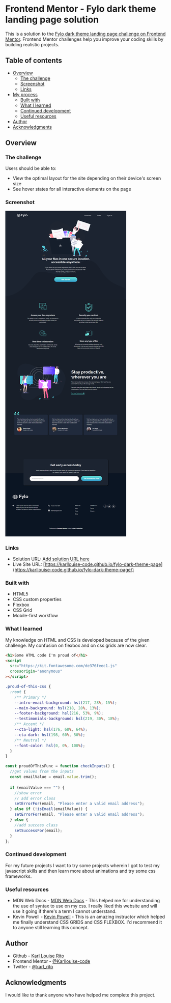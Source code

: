 # Frontend Mentor - Fylo dark theme landing page solution

This is a solution to the [Fylo dark theme landing page challenge on Frontend Mentor](https://www.frontendmentor.io/challenges/fylo-dark-theme-landing-page-5ca5f2d21e82137ec91a50fd). Frontend Mentor challenges help you improve your coding skills by building realistic projects.

## Table of contents

- [Overview](#overview)
  - [The challenge](#the-challenge)
  - [Screenshot](#screenshot)
  - [Links](#links)
- [My process](#my-process)
  - [Built with](#built-with)
  - [What I learned](#what-i-learned)
  - [Continued development](#continued-development)
  - [Useful resources](#useful-resources)
- [Author](#author)
- [Acknowledgments](#acknowledgments)

## Overview

### The challenge

Users should be able to:

- View the optimal layout for the site depending on their device's screen size
- See hover states for all interactive elements on the page

### Screenshot

![](https://github.com/Karllouise-code/fylo-dark-theme-page/blob/master/images/fyloscreenshot.png)

### Links

- Solution URL: [Add solution URL here](https://your-solution-url.com)
- Live Site URL: [https://karllouise-code.github.io/fylo-dark-theme-page](https://karllouise-code.github.io/fylo-dark-theme-page/)

### Built with

- HTML5
- CSS custom properties
- Flexbox
- CSS Grid
- Mobile-first workflow

### What I learned

My knowledge on HTML and CSS is developed because of the given challenge. My confusion on flexbox and on css grids are now clear.

```html
<h1>Some HTML code I'm proud of</h1>
<script
  src="https://kit.fontawesome.com/de376feec1.js"
  crossorigin="anonymous"
></script>
```

```css
.proud-of-this-css {
  :root {
    /** Primary */
    --intro-email-background: hsl(217, 28%, 15%);
    --main-background: hsl(218, 28%, 13%);
    --footer-background: hsl(216, 53%, 9%);
    --testimonials-background: hsl(219, 30%, 18%);
    /** Accent */
    --cta-light: hsl(176, 68%, 64%);
    --cta-dark: hsl(198, 60%, 50%);
    /** Neutral */
    --font-color: hsl(0, 0%, 100%);
  }
}
```

```js
const proudOfThisFunc = function checkInputs() {
  //get values from the inputs
  const emailValue = email.value.trim();

  if (emailValue === "") {
    //show error
    // add error class
    setErrorFor(email, "Please enter a valid email address");
  } else if (!isEmail(emailValue)) {
    setErrorFor(email, "Please enter a valid email address");
  } else {
    //add success class
    setSuccessFor(email);
  }
};
```

### Continued development

For my future projects I want to try some projects wherein I got to test my javascript skills and then learn more about animations and try some css frameworks.

### Useful resources

- MDN Web Docs - [MDN Web Docs](https://developer.mozilla.org/en-US/) - This helped me for understanding the use of syntax to use on my css. I really liked this website and will use it going if there's a term I cannot understand.
- Kevin Powell - [Kevin Powell](https://www.youtube.com/kepowob/playlists?view=50&sort=dd&shelf_id=2) - This is an amazing instructor which helped me finally understand CSS GRIDS and CSS FLEXBOX. I'd recommend it to anyone still learning this concept.

## Author

- Github - [Karl Louise Rito](https://github.com/Karllouise-code)
- Frontend Mentor - [@Karllouise-code](https://www.frontendmentor.io/profile/Karllouise-code)
- Twitter - [@karl_rito](https://twitter.com/karl_rito)

## Acknowledgments

I would like to thank anyone who have helped me complete this project.
